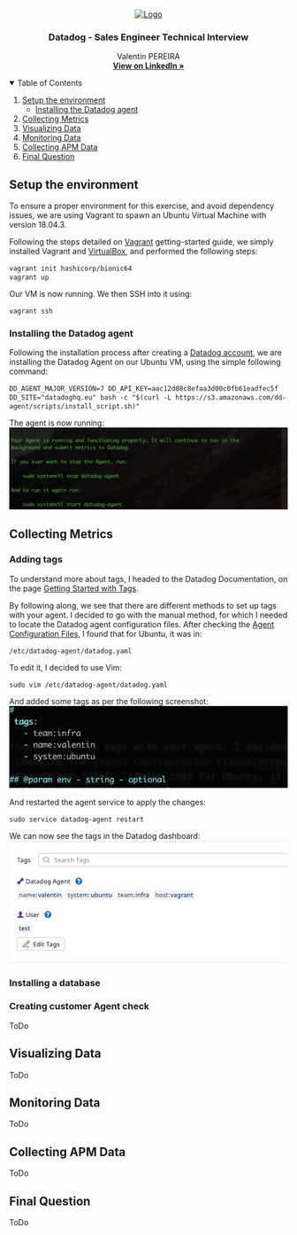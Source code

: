 <!-- Header -->
<br />
<p align="center">
  <a href="img/Datadog_logo.svg.png">
    <img src="images/logo.png" alt="Logo" width="80" height="80">
  </a>

  <h3 align="center">Datadog - Sales Engineer Technical Interview</h3>

  <p align="center">
    Valentin PEREIRA
    <br />
    <a href="https://www.linkedin.com/in/valentin-pereira/"><strong>View on LinkedIn »</strong></a>
    <br />
  </p>
</p>



<!-- Table of contents -->
<details open="open">
  <summary>Table of Contents</summary>
  <ol>
    <li>
      <a href="#setup-the-environment">Setup the environment</a>
      <ul>
        <li><a href="#installing-the-datadog-agent">Installing the Datadog agent</a></li>
      </ul>
    </li>
    <li>
      <a href="#collecting-metrics">Collecting Metrics</a>
    </li>
    <li><a href="#visualizing-data">Visualizing Data</a></li>
    <li><a href="#monitoring-data">Monitoring Data</a></li>
    <li><a href="#collecting-apm-data">Collecting APM Data</a></li>
    <li><a href="#final-question">Final Question</a></li>
  </ol>
</details>



<!-- Prerequisites -->
## Setup the environment

To ensure a proper environment for this exercise, and avoid dependency issues, we are using Vagrant to spawn an Ubuntu Virtual Machine with version 18.04.3.

Following the steps detailed on [Vagrant](https://learn.hashicorp.com/collections/vagrant/getting-started) getting-started guide, we simply installed Vagrant and [VirtualBox](https://www.virtualbox.org/), and performed the following steps:

```
vagrant init hashicorp/bionic64
vagrant up
```

Our VM is now running. We then SSH into it using:
```
vagrant ssh
```

### Installing the Datadog agent

Following the installation process after creating a [Datadog account](https://docs.datadoghq.com/), we are installing the Datadog Agent on our Ubuntu VM, using the simple following command:

```
DD_AGENT_MAJOR_VERSION=7 DD_API_KEY=aac12d08c8efaa3d00c0fb61eadfec5f DD_SITE="datadoghq.eu" bash -c "$(curl -L https://s3.amazonaws.com/dd-agent/scripts/install_script.sh)"
```

The agent is now running:
![agent running screenshot](img/screenshot_1.png)


<!-- Collecting Metrics -->
## Collecting Metrics

### Adding tags
To understand more about tags, I headed to the Datadog Documentation, on the page [Getting Started with Tags](https://docs.datadoghq.com/getting_started/tagging/).

By following along, we see that there are different methods to set up tags with your agent. I decided to go with the manual method, for which I needed to locate the Datadog agent configuration files. After checking the [Agent Configuration Files](https://docs.datadoghq.com/agent/guide/agent-configuration-files/?tab=agentv6v7#agent-main-configuration-file), I found that for Ubuntu, it was in:
```
/etc/datadog-agent/datadog.yaml
```
To edit it, I decided to use Vim:
```
sudo vim /etc/datadog-agent/datadog.yaml
```
And added some tags as per the following screenshot:
![tags screenshot](img/screenshot_2.png)

And restarted the agent service to apply the changes:
```
sudo service datadog-agent restart
```

We can now see the tags in the Datadog dashboard:
![tags screenshot](img/screenshot_3.png)



### Installing a database

### Creating customer Agent check
ToDo


<!-- Visualizing Data -->
## Visualizing Data

ToDo

<!-- Monitoring Data -->
## Monitoring Data

ToDo


<!-- Collecting APM Data -->
## Collecting APM Data

ToDo

<!-- Final Question -->
## Final Question

ToDo



